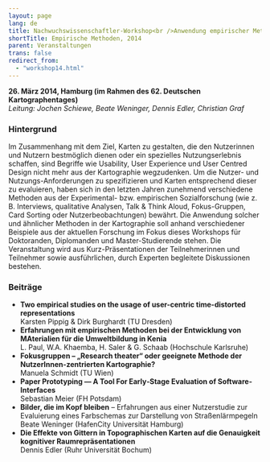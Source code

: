 ```yaml
---
layout: page
lang: de
title: Nachwuchswissenschaftler-Workshop<br />Anwendung empirischer Methoden in der Kartographie
shortTitle: Empirische Methoden, 2014
parent: Veranstaltungen
trans: false
redirect_from:
  - "workshop14.html"
---
```

__26. März 2014, Hamburg (im Rahmen des 62. Deutschen Kartographentages)__<br />
*Leitung: Jochen Schiewe, Beate Weninger, Dennis Edler, Christian Graf*

### Hintergrund

Im Zusammenhang mit dem Ziel, Karten zu gestalten, die den Nutzerinnen und Nutzern bestmöglich dienen oder ein spezielles Nutzungserlebnis schaffen, sind Begriffe wie Usability, User Experience und User Centred Design nicht mehr aus der Kartographie wegzudenken. Um die Nutzer- und Nutzungs-Anforderungen zu spezifizieren und Karten entsprechend dieser zu evaluieren, haben sich in den letzten Jahren zunehmend verschiedene Methoden aus der Experimental- bzw. empirischen Sozialforschung (wie z. B. Interviews, qualitative Analysen, Talk & Think Aloud, Fokus-Gruppen, Card Sorting oder Nutzerbeobachtungen) bewährt.  Die Anwendung solcher und ähnlicher Methoden in der Kartographie soll  anhand verschiedener Beispiele aus der aktuellen Forschung im Fokus dieses Workshops für Doktoranden, Diplomanden und Master-Studierende stehen. Die Veranstaltung wird aus Kurz-Präsentationen der Teilnehmerinnen und Teilnehmer sowie ausführlichen, durch Experten begleitete Diskussionen bestehen.

### Beiträge

- __Two empirical studies on the usage of user-centric time-distorted representations__<br />Karsten Pippig & Dirk Burghardt (TU Dresden)
- __Erfahrungen mit empirischen Methoden bei der Entwicklung von MAterialien für die Umweltbildung in Kenia__<br />L. Paul, W.A. Khaemba, H. Saler & G. Schaab (Hochschule Karlsruhe)
- __Fokusgruppen – „Research theater“ oder geeignete Methode der NutzerInnen-zentrierten Kartographie?__<br />Manuela Schmidt (TU Wien)
- __Paper Prototyping — A Tool For Early‐Stage Evaluation of Software‐Interfaces__<br />Sebastian Meier (FH Potsdam)
- __Bilder, die im Kopf bleiben__ – Erfahrungen aus einer Nutzerstudie zur Evaluierung eines Farbschemas zur Darstellung von Straßenlärmpegeln<br />Beate Weninger (HafenCity Universität Hamburg)
- __Die Effekte von Gittern in Topographischen Karten auf die Genauigkeit kognitiver Raumrepräsentationen__<br />Dennis Edler (Ruhr Universität Bochum)